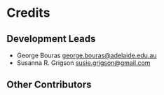 Credits
=======

Development Leads
----------------

* George Bouras <george.bouras@adelaide.edu.au>
* Susanna R. Grigson <susie.grigson@gmail.com>


Other Contributors
------------

